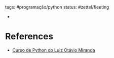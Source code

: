 tags: #programação/python 
status: #zettel/fleeting

- 

# References
- [Curso de Python do Luiz Otávio Miranda](https://www.udemy.com/user/luiz-otavio-miranda)
